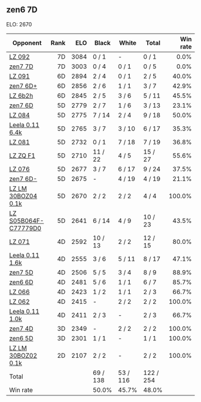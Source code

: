 ## zen6 7D ##

ELO: 2670

Opponent | Rank | ELO | Black | White | Total | Win rate
---------|-----:|----:|-------|-------|-------|-------:
[LZ 092](LZ%20092.md) | 7D | 3084 | 0 / 1 | - | 0 / 1 | 0.0%
[zen7 7D](zen7%207D.md) | 7D | 3003 | 0 / 4 | 0 / 1 | 0 / 5 | 0.0%
[LZ 091](LZ%20091.md) | 6D | 2894 | 2 / 4 | 0 / 1 | 2 / 5 | 40.0%
[zen7 6D+](zen7%206D+.md) | 6D | 2856 | 2 / 6 | 1 / 1 | 3 / 7 | 42.9%
[LZ 6b2h](LZ%206b2h.md) | 6D | 2845 | 2 / 5 | 3 / 6 | 5 / 11 | 45.5%
[zen7 6D](zen7%206D.md) | 5D | 2779 | 2 / 7 | 1 / 6 | 3 / 13 | 23.1%
[LZ 084](LZ%20084.md) | 5D | 2775 | 7 / 14 | 2 / 4 | 9 / 18 | 50.0%
[Leela 0.11 6.4k](Leela%200.11%206.4k.md) | 5D | 2765 | 3 / 7 | 3 / 10 | 6 / 17 | 35.3%
[LZ 081](LZ%20081.md) | 5D | 2732 | 0 / 1 | 7 / 18 | 7 / 19 | 36.8%
[LZ ZQ F1](LZ%20ZQ%20F1.md) | 5D | 2710 | 11 / 22 | 4 / 5 | 15 / 27 | 55.6%
[LZ 076](LZ%20076.md) | 5D | 2677 | 3 / 7 | 6 / 17 | 9 / 24 | 37.5%
[zen7 6D-](zen7%206D-.md) | 5D | 2675 | - | 4 / 19 | 4 / 19 | 21.1%
[LZ LM 30BOZ04 0.1k](LZ%20LM%2030BOZ04%200.1k.md) | 5D | 2670 | 2 / 2 | 2 / 2 | 4 / 4 | 100.0%
[LZ S05B064F-C77779D0](LZ%20S05B064F-C77779D0.md) | 5D | 2641 | 6 / 14 | 4 / 9 | 10 / 23 | 43.5%
[LZ 071](LZ%20071.md) | 4D | 2592 | 10 / 13 | 2 / 2 | 12 / 15 | 80.0%
[Leela 0.11 1.6k](Leela%200.11%201.6k.md) | 4D | 2555 | 3 / 6 | 5 / 11 | 8 / 17 | 47.1%
[zen7 5D](zen7%205D.md) | 4D | 2506 | 5 / 5 | 3 / 4 | 8 / 9 | 88.9%
[zen6 6D](zen6%206D.md) | 4D | 2481 | 5 / 6 | 1 / 1 | 6 / 7 | 85.7%
[LZ 066](LZ%20066.md) | 4D | 2423 | 1 / 2 | 1 / 1 | 2 / 3 | 66.7%
[LZ 062](LZ%20062.md) | 4D | 2415 | - | 2 / 2 | 2 / 2 | 100.0%
[Leela 0.11 1.0k](Leela%200.11%201.0k.md) | 4D | 2411 | 2 / 3 | - | 2 / 3 | 66.7%
[zen7 4D](zen7%204D.md) | 3D | 2349 | - | 2 / 2 | 2 / 2 | 100.0%
[zen6 5D](zen6%205D.md) | 3D | 2301 | 1 / 1 | - | 1 / 1 | 100.0%
[LZ LM 30BOZ02 0.1k](LZ%20LM%2030BOZ02%200.1k.md) | 2D | 2107 | 2 / 2 | - | 2 / 2 | 100.0%
Total | | | 69 / 138 | 53 / 116 | 122 / 254 | 
Win rate| | | 50.0% | 45.7% | 48.0% | 
